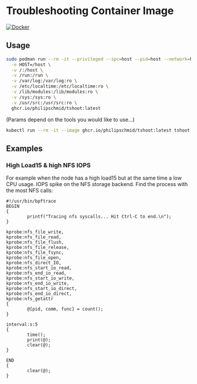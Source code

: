 # Troubleshooting Container Image

[![Docker](https://github.com/PhilipSchmid/tshoot-container/actions/workflows/docker-publish.yml/badge.svg?branch=main)](https://github.com/PhilipSchmid/tshoot-container/actions/workflows/docker-publish.yml)

## Usage
```bash
sudo podman run --rm -it --privileged --ipc=host --pid=host --network=host \
  -e HOST=/host \
  -v /:/host \
  -v /run:/run \
  -v /var/log:/var/log:ro \
  -v /etc/localtime:/etc/localtime:ro \
  -v /lib/modules:/lib/modules:ro \
  -v /sys:/sys:ro \
  -v /usr/src:/usr/src:ro \
  ghcr.io/philipschmid/tshoot:latest
```
(Params depend on the tools you would like to use...)

```bash
kubectl run --rm -it --image ghcr.io/philipschmid/tshoot:latest tshoot -- /bin/bash
```

## Examples
### High Load15 & high NFS IOPS
For example when the node has a high load15 but at the same time a low CPU usage. IOPS spike on the NFS storage backend. Find the process with the most NFS calls:
```
#!/usr/bin/bpftrace
BEGIN
{
        printf("Tracing nfs syscalls... Hit Ctrl-C to end.\n");
}

kprobe:nfs_file_write,
kprobe:nfs_file_read,
kprobe:nfs_file_flush,
kprobe:nfs_file_release,
kprobe:nfs_file_fsync,
kprobe:nfs_file_open,
kprobe:nfs_direct_IO,
kprobe:nfs_start_io_read,
kprobe:nfs_end_io_read,
kprobe:nfs_start_io_write,
kprobe:nfs_end_io_write,
kprobe:nfs_start_io_direct,
kprobe:nfs_end_io_direct,
kprobe:nfs_getattr
{
        @[pid, comm, func] = count();
}

interval:s:5
{
        time();
        print(@);
        clear(@);
}

END
{
        clear(@);
}
```
